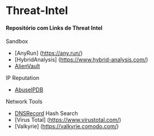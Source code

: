 # Threat-Intel

#### <a name="domain-ip"></a>Repositório com Links de Threat Intel


Sandbox

- [AnyRun] (https://any.run/)
- [HybridAnalysis] (https://www.hybrid-analysis.com/)
- [AlienVault](https://otx.alienvault.com/browse/global/pulses?include_inactive=0&sort=-modified&page=1)

IP Reputation

- [AbuseIPDB](https://www.abuseipdb.com/) 

Network Tools
- [DNSRecord](https://viewdns.info/dnsrecord/) 
Hash Search
- [Virus Total] (https://www.virustotal.com/)
- [Valkyrie] (https://valkyrie.comodo.com/)

